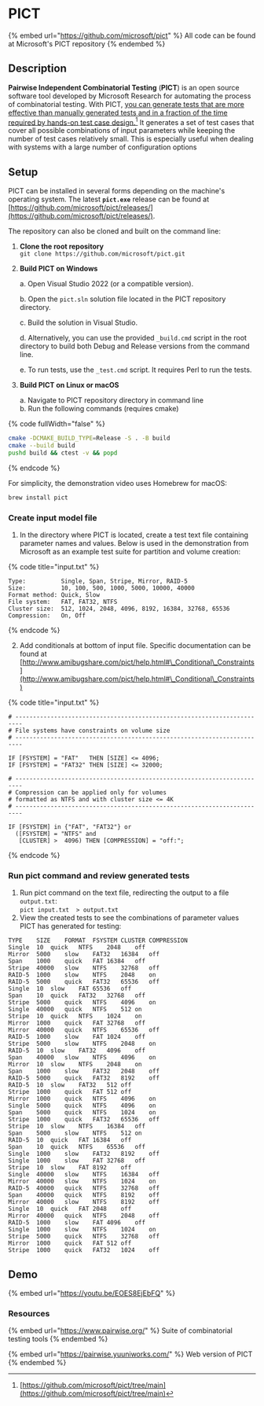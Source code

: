 # PICT

{% embed url="https://github.com/microsoft/pict" %}
All code can be found at Microsoft's PICT repository
{% endembed %}

## Description

**Pairwise Independent Combinatorial Testing** (**PICT**) is an open source software tool developed by Microsoft Research for automating the process of combinatorial testing. With PICT, [you can generate tests that are more effective than manually generated tests and in a fraction of the time required by hands-on test case design.](#user-content-fn-1)[^1] It generates a set of test cases that cover all possible combinations of input parameters while keeping the number of test cases relatively small. This is especially useful when dealing with systems with a large number of configuration options

## Setup

PICT can be installed in several forms depending on the machine's operating system. The latest **`pict.exe`** release can be found at [https://github.com/microsoft/pict/releases/](https://github.com/microsoft/pict/releases/).



The repository can also be cloned and built on the command line:

1. **Clone the root repository**\
   `git clone https://github.com/microsoft/pict.git`
2.  **Build PICT on Windows**

    a. Open Visual Studio 2022 (or a compatible version).

    b. Open the `pict.sln` solution file located in the PICT repository directory.

    c. Build the solution in Visual Studio.

    d. Alternatively, you can use the provided `_build.cmd` script in the root directory to build both Debug and Release versions from the command line.

    e. To run tests, use the `_test.cmd` script. It requires Perl to run the tests.
3.  **Build PICT on Linux or macOS**

    a. Navigate to PICT repository directory in command line\
    b. Run the following commands (requires cmake)

{% code fullWidth="false" %}
```bash
cmake -DCMAKE_BUILD_TYPE=Release -S . -B build
cmake --build build
pushd build && ctest -v && popd
```
{% endcode %}

For simplicity, the demonstration video uses Homebrew for macOS:

```sh
brew install pict
```

### Create input model file

1. In the directory where PICT is located, create a test text file containing parameter names and values. Below is used in the demonstration from Microsoft as an example test suite for partition and volume creation:

{% code title="input.txt" %}
```
Type:          Single, Span, Stripe, Mirror, RAID-5
Size:          10, 100, 500, 1000, 5000, 10000, 40000
Format method: Quick, Slow
File system:   FAT, FAT32, NTFS
Cluster size:  512, 1024, 2048, 4096, 8192, 16384, 32768, 65536
Compression:   On, Off
```
{% endcode %}

2. Add conditionals at bottom of input file. Specific documentation can be found at [http://www.amibugshare.com/pict/help.html#\_Conditional\_Constraints](http://www.amibugshare.com/pict/help.html#\_Conditional\_Constraints)

{% code title="input.txt" %}
```
# ------------------------------------------------------------------------
# File systems have constraints on volume size
# ------------------------------------------------------------------------

IF [FSYSTEM] = "FAT"   THEN [SIZE] <= 4096;
IF [FSYSTEM] = "FAT32" THEN [SIZE] <= 32000;

# ------------------------------------------------------------------------
# Compression can be applied only for volumes
# formatted as NTFS and with cluster size <= 4K
# ------------------------------------------------------------------------

IF [FSYSTEM] in {"FAT", "FAT32"} or 
  ([FSYSTEM] = "NTFS" and
   [CLUSTER] >  4096) THEN [COMPRESSION] = "off:";
```
{% endcode %}

### Run pict command and review generated tests

1. Run pict command on the text file, redirecting the output to a file `output.txt`:\
   `pict input.txt  > output.txt`
2. View the created tests to see the combinations of parameter values PICT has generated for testing:

```
TYPE	SIZE	FORMAT	FSYSTEM	CLUSTER	COMPRESSION
Single	10	quick	NTFS	2048	off
Mirror	5000	slow	FAT32	16384	off
Span	1000	quick	FAT	16384	off
Stripe	40000	slow	NTFS	32768	off
RAID-5	1000	slow	NTFS	2048	on
RAID-5	5000	quick	FAT32	65536	off
Single	10	slow	FAT	65536	off
Span	10	quick	FAT32	32768	off
Stripe	5000	quick	NTFS	4096	on
Single	40000	quick	NTFS	512	on
Stripe	10	quick	NTFS	1024	on
Mirror	1000	quick	FAT	32768	off
Mirror	40000	quick	NTFS	65536	off
RAID-5	1000	slow	FAT	1024	off
Stripe	5000	slow	NTFS	2048	on
RAID-5	10	slow	FAT32	4096	off
Span	40000	slow	NTFS	4096	on
Mirror	10	slow	NTFS	2048	on
Span	1000	slow	FAT32	2048	off
RAID-5	5000	quick	FAT32	8192	off
RAID-5	10	slow	FAT32	512	off
Stripe	1000	quick	FAT	512	off
Mirror	1000	quick	NTFS	4096	on
Single	5000	quick	NTFS	4096	on
Span	5000	quick	NTFS	1024	on
Stripe	1000	quick	FAT32	65536	off
Stripe	10	slow	NTFS	16384	off
Span	5000	slow	NTFS	512	on
RAID-5	10	quick	FAT	16384	off
Span	10	quick	NTFS	65536	off
Single	1000	slow	FAT32	8192	off
Single	1000	slow	FAT	32768	off
Stripe	10	slow	FAT	8192	off
Single	40000	slow	NTFS	16384	off
Mirror	40000	slow	NTFS	1024	on
RAID-5	40000	quick	NTFS	32768	off
Span	40000	quick	NTFS	8192	off
Mirror	40000	slow	NTFS	8192	off
Single	10	quick	FAT	2048	off
Mirror	40000	quick	NTFS	2048	off
RAID-5	1000	slow	FAT	4096	off
Single	1000	slow	NTFS	1024	on
Stripe	5000	quick	NTFS	32768	off
Mirror	1000	quick	FAT	512	off
Stripe	1000	quick	FAT32	1024	off
```

## Demo

{% embed url="https://youtu.be/EOES8EjEbFQ" %}

### Resources

{% embed url="https://www.pairwise.org/" %}
Suite of combinatorial testing tools
{% endembed %}

{% embed url="https://pairwise.yuuniworks.com/" %}
Web version of PICT
{% endembed %}

[^1]: [https://github.com/microsoft/pict/tree/main](https://github.com/microsoft/pict/tree/main)
